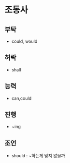# 조동사
## 부탁
- could, would
## 허락
- shall
## 능력
- can,could
## 진행
- ~ing
## 조언
- should : ~하는게 맞지 않을까